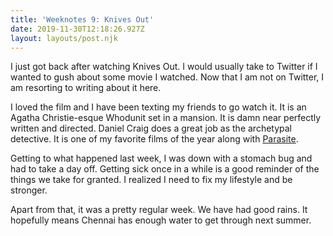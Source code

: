 ```yaml
---
title: 'Weeknotes 9: Knives Out'
date: 2019-11-30T12:18:26.927Z
layout: layouts/post.njk
---
```

I just got back after watching Knives Out. I would usually take to Twitter if I wanted to gush about some movie I watched. Now that I am not on Twitter, I am resorting to writing about it here. 

I loved the film and I have been texting my friends to go watch it. It is an Agatha Christie-esque Whodunit set in a mansion. It is damn near perfectly written and directed. Daniel Craig does a great job as the archetypal detective. It is one of my favorite films of the year along with [Parasite](https://en.wikipedia.org/wiki/Parasite_(2019_film)).

Getting to what happened last week, I was down with a stomach bug and had to take a day off. Getting sick once in a while is a good reminder of the things we take for granted. I realized I need to fix my lifestyle and be stronger.

Apart from that, it was a pretty regular week. We have had good rains. It hopefully means Chennai has enough water to get through next summer.

